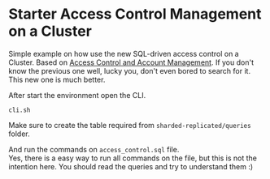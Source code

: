 # Starter Access Control Management on a Cluster

Simple example on how use the new SQL-driven access control on a Cluster. Based on [Access Control and Account Management](https://clickhouse.com/docs/en/operations/access-rights/).
If you don't know the previous one well, lucky you, don't even bored to search for it. This new one is much better.

After start the environment open the CLI.
```
cli.sh
```

Make sure to create the table required from `sharded-replicated/queries` folder.

And run the commands on `access_control.sql` file.  
Yes, there is a easy way to run all commands on the file, but this is not the intention here. You should read the queries and try to understand them :)